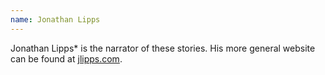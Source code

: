 ```yaml
---
name: Jonathan Lipps
---
```


Jonathan Lipps* is the narrator of these stories. His more general website can be found at
[jlipps.com](https://jlipps.com).
